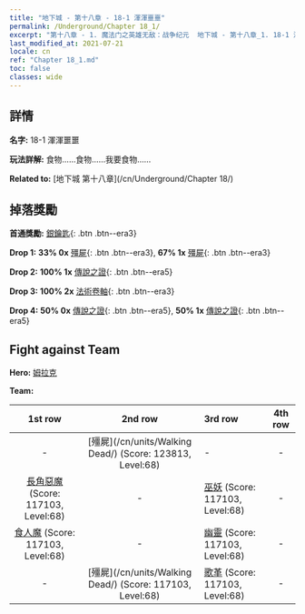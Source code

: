```yaml
---
title: "地下城 - 第十八章 - 18-1 渾渾噩噩"
permalink: /Underground/Chapter 18_1/
excerpt: "第十八章 - 1. 魔法门之英雄无敌：战争纪元  地下城 - 第十八章_1. 18-1 渾渾噩噩"
last_modified_at: 2021-07-21
locale: cn
ref: "Chapter 18_1.md"
toc: false
classes: wide
---
```


## 詳情

 **名字:** 18-1 渾渾噩噩

 **玩法詳解:**       食物……食物……我要食物……

 **Related to:** [地下城 第十八章](/cn/Underground/Chapter 18/)

## 掉落獎勵

 **首通獎勵:** [銀鑰匙](/cn/Items/con_693/){: .btn .btn--era3}

 **Drop 1:** **33% 0x** [殭屍](/cn/Items/unt_209/){: .btn .btn--era3}, **67% 1x** [殭屍](/cn/Items/unt_209/){: .btn .btn--era3}

 **Drop 2:** **100% 1x** [傳說之證](/cn/Items/mat_74/){: .btn .btn--era5}

 **Drop 3:** **100% 2x** [法術卷軸](/cn/Items/con_694/){: .btn .btn--era3}

 **Drop 4:** **50% 0x** [傳說之證](/cn/Items/mat_67/){: .btn .btn--era5}, **50% 1x** [傳說之證](/cn/Items/mat_67/){: .btn .btn--era5}


## Fight against Team
 **Hero:** [姆拉克](/cn/heroes/Mullich/)

 **Team:**


  | 1st row | 2nd row | 3rd row | 4th row |
  |:----:|:----:|:----|:----:|
  | - | [殭屍](/cn/units/Walking Dead/) (Score: 123813, Level:68)  | - | - |
  | [長角惡魔](/cn/units/Demon/) (Score: 117103, Level:68)  | - | [巫妖](/cn/units/Lich/) (Score: 117103, Level:68)  | - |
  | [食人魔](/cn/units/Ogre/) (Score: 117103, Level:68)  | - | [幽靈](/cn/units/Wight/) (Score: 117103, Level:68)  | - |
  | - | [殭屍](/cn/units/Walking Dead/) (Score: 117103, Level:68)  | [歌革](/cn/units/Gog/) (Score: 117103, Level:68)  | - |


